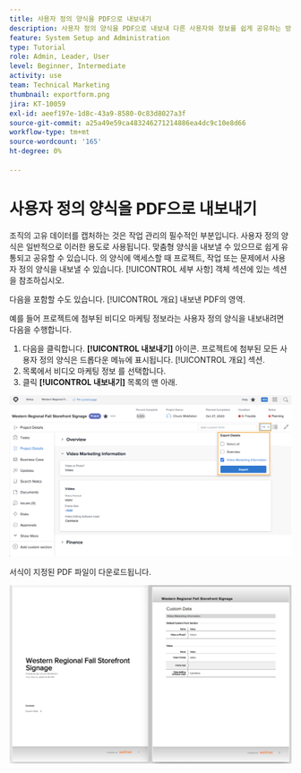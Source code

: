 ```yaml
---
title: 사용자 정의 양식을 PDF으로 내보내기
description: 사용자 정의 양식을 PDF으로 내보내 다른 사용자와 정보를 쉽게 공유하는 방법에 대해 알아봅니다.
feature: System Setup and Administration
type: Tutorial
role: Admin, Leader, User
level: Beginner, Intermediate
activity: use
team: Technical Marketing
thumbnail: exportform.png
jira: KT-10059
exl-id: aeef197e-1d8c-43a9-8580-0c83d8027a3f
source-git-commit: a25a49e59ca483246271214886ea4dc9c10e8d66
workflow-type: tm+mt
source-wordcount: '165'
ht-degree: 0%

---
```


# 사용자 정의 양식을 PDF으로 내보내기

조직의 고유 데이터를 캡처하는 것은 작업 관리의 필수적인 부분입니다. 사용자 정의 양식은 일반적으로 이러한 용도로 사용됩니다. 맞춤형 양식을 내보낼 수 있으므로 쉽게 유통되고 공유할 수 있습니다. 의 양식에 액세스할 때 프로젝트, 작업 또는 문제에서 사용자 정의 양식을 내보낼 수 있습니다. [!UICONTROL 세부 사항] 객체 섹션에 있는 섹션을 참조하십시오.

다음을 포함할 수도 있습니다. [!UICONTROL 개요] 내보낸 PDF의 영역.

예를 들어 프로젝트에 첨부된 비디오 마케팅 정보라는 사용자 정의 양식을 내보내려면 다음을 수행합니다.

1. 다음을 클릭합니다. **[!UICONTROL 내보내기]** 아이콘. 프로젝트에 첨부된 모든 사용자 정의 양식은 드롭다운 메뉴에 표시됩니다. [!UICONTROL 개요] 섹션.
1. 목록에서 비디오 마케팅 정보 를 선택합니다.
1. 클릭 **[!UICONTROL 내보내기]** 목록의 맨 아래.

![사용자 정의 양식 내보내기 옵션](assets/custom-forms-export-1.png)

서식이 지정된 PDF 파일이 다운로드됩니다.

![내보낸 사용자 정의 양식 샘플](assets/custom-forms-export-2.png)
